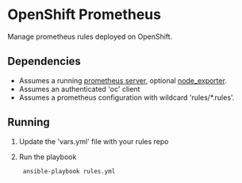 # OpenShift Prometheus

Manage prometheus rules deployed on OpenShift.

## Dependencies

- Assumes a running [prometheus server](https://github.com/openshift/origin/tree/master/examples/prometheus), optional [node_exporter](https://github.com/openshift/origin/blob/master/examples/prometheus/node-exporter.yaml).
- Assumes an authenticated 'oc' client
- Assumes a prometheus configuration with wildcard 'rules/*.rules'.

## Running

1. Update the 'vars.yml' file with your rules repo
1. Run the playbook

        ansible-playbook rules.yml
